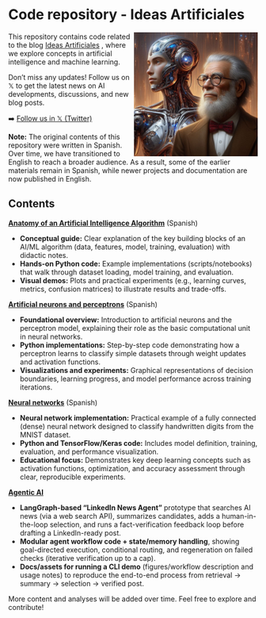 # Code repository - Ideas Artificiales

<img src="RDIsaac.jpeg" alt="Descripción de la imagen" width="250" align="right">

This repository contains code related to the blog [Ideas Artificiales](https://ideas-artificiales.es/en/ia_en/)
, where we explore concepts in artificial intelligence and machine learning.

Don’t miss any updates! Follow us on 𝕏 to get the latest news on AI developments, discussions, and new blog posts.

➡️ [Follow us in 𝕏 (Twitter)](https://twitter.com/intent/follow?original_referer=https%3A%2F%2Fideas-artificiales.es%2F&ref_src=twsrc%5Etfw%7Ctwcamp%5Ebuttonembed%7Ctwterm%5Efollow%7Ctwgr%5ERDOlivaw_en&region=follow_link&screen_name=RDOlivaw_en_)

**Note:** The original contents of this repository were written in Spanish. Over time, we have transitioned to English to reach a broader audience. As a result, some of the earlier materials remain in Spanish, while newer projects and documentation are now published in English.

## Contents

**[Anatomy of an Artificial Intelligence Algorithm](https://github.com/DrAnonimo/IdeasArtificiales/tree/main/Anatom%C3%ADaAlgoritmoIA)** (Spanish)
- **Conceptual guide:** Clear explanation of the key building blocks of an AI/ML algorithm (data, features, model, training, evaluation) with didactic notes.
- **Hands-on Python code:** Example implementations (scripts/notebooks) that walk through dataset loading, model training, and evaluation.
- **Visual demos:** Plots and practical experiments (e.g., learning curves, metrics, confusion matrices) to illustrate results and trade-offs.
 

**[Artificial neurons and perceptrons](https://github.com/DrAnonimo/IdeasArtificiales/tree/neurona-artificial/NeuronasArtificialesPerceptron)** (Spanish)
- **Foundational overview:** Introduction to artificial neurons and the perceptron model, explaining their role as the basic computational unit in neural networks.
- **Python implementations:** Step-by-step code demonstrating how a perceptron learns to classify simple datasets through weight updates and activation functions.
- **Visualizations and experiments:** Graphical representations of decision boundaries, learning progress, and model performance across training iterations.

**[Neural networks](https://github.com/DrAnonimo/IdeasArtificiales/tree/AgenticAI/RedesNeuronales)** (Spanish)
- **Neural network implementation:** Practical example of a fully connected (dense) neural network designed to classify handwritten digits from the MNIST dataset.
- **Python and TensorFlow/Keras code:** Includes model definition, training, evaluation, and performance visualization.
- **Educational focus:** Demonstrates key deep learning concepts such as activation functions, optimization, and accuracy assessment through clear, reproducible experiments.

**[Agentic AI](https://github.com/DrAnonimo/IdeasArtificiales/tree/AgenticAI/RedesNeuronales)**
- **LangGraph-based “LinkedIn News Agent”** prototype that searches AI news (via a web search API), summarizes candidates, adds a human-in-the-loop selection, and runs a fact-verification feedback loop before drafting a LinkedIn-ready post.
- **Modular agent workflow code + state/memory handling**, showing goal-directed execution, conditional routing, and regeneration on failed checks (iterative verification up to a cap).
- **Docs/assets for running a CLI demo** (figures/workflow description and usage notes) to reproduce the end-to-end process from retrieval → summary → selection → verified post.

More content and analyses will be added over time. Feel free to explore and contribute!



